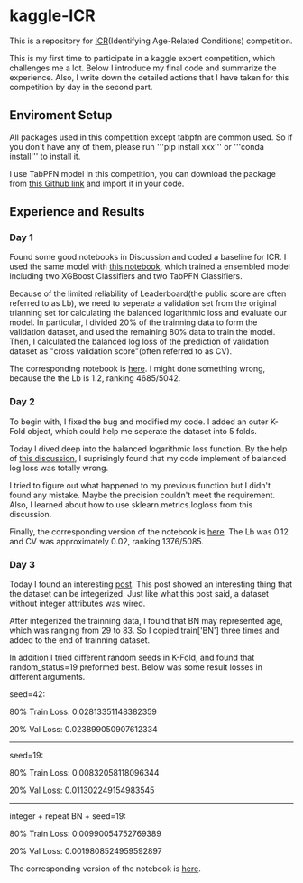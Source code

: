 # kaggle-ICR
This is a repository for [ICR](https://www.kaggle.com/competitions/icr-identify-age-related-conditions)(Identifying Age-Related Conditions) competition.

This is my first time to participate in a kaggle expert competition, which challenges me a lot. Below I introduce my final code and summarize the experience. Also, I write down the detailed actions that I have taken for this competition by day in the second part.

## Enviroment Setup
All packages used in this competition except tabpfn are common used. So if you don't have any of them, please run '''pip install xxx''' or '''conda install''' to install it. 

I use TabPFN model in this competition, you can download the package from [this Github link](https://github.com/kashif/TabPFN) and import it in your code.

## Experience and Results
### Day 1
Found some good notebooks in Discussion and coded a baseline for ICR. I used the same model with [this notebook](https://www.kaggle.com/code/aikhmelnytskyy/public-krni-pdi-with-two-additional-models), which trained a ensembled model including two XGBoost Classifiers and two TabPFN Classifiers.

Because of the limited reliability of Leaderboard(the public score are often referred to as Lb), we need to seperate a validation set from the original trianning set for calculating the balanced logarithmic loss and evaluate our model. In particular, I divided 20% of the trainning data to form the validation dataset, and used the remaining 80% data to train the model. Then, I calculated the balanced log loss of the prediction of validation dataset as "cross validation score"(often referred to as CV).

The corresponding notebook is [here](https://www.kaggle.com/code/stevenzzf0926/icr-xgboost-tabpfn?scriptVersionId=136694987). I might done something wrong, because the the Lb is 1.2, ranking 4685/5042.

### Day 2
To begin with, I fixed the bug and modified my code. I added an outer K-Fold object, which could help me seperate the dataset into 5 folds.

Today I dived deep into the balanced logarithmic loss function. By the help of [this discussion](https://www.kaggle.com/competitions/icr-identify-age-related-conditions/discussion/422442), I suprisingly found that my code implement of balanced log loss was totally wrong.

I tried to figure out what happened to my previous function but I didn't found any mistake. Maybe the precision couldn't meet the requirement. Also, I learned about how to use sklearn.metrics.logloss from this discussion.

Finally, the corresponding version of the notebook is [here](https://www.kaggle.com/code/stevenzzf0926/icr-xgboost-tabpfn?scriptVersionId=136694987). The Lb was 0.12 and CV was approximately 0.02, ranking 1376/5085.

### Day 3
Today I found an interesting [post](https://www.kaggle.com/competitions/icr-identify-age-related-conditions/discussion/413198). This post showed an interesting thing that the dataset can be integerized. Just like what this post said, a dataset without integer attributes was wired.

After integerized the trainning data, I found that BN may represented age, which was ranging from 29 to 83. So I copied train['BN'] three times and added to the end of trainning dataset.

In addition I tried different random seeds in K-Fold, and found that random_status=19 preformed best. Below was some result losses in different arguments.

seed=42:

80% Train Loss: 0.02813351148382359

20% Val Loss: 0.023899050907612334

------------------------------------

seed=19:

80% Train Loss: 0.00832058118096344

20% Val Loss: 0.011302249154983545

------------------------------------

integer + repeat BN + seed=19:

80% Train Loss: 0.00990054752769389

20% Val Loss: 0.0019808524959592897


The corresponding version of the notebook is [here]().
